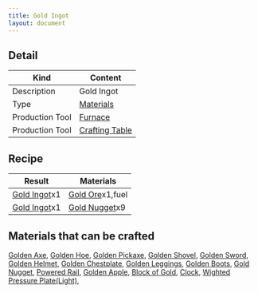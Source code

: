 ```yaml
---
title: Gold Ingot
layout: document
---
```

## Detail

|Kind|Content|
|---|---|
|Description|Gold Ingot|
|Type|[Materials](Materials)|
|Production Tool|[Furnace](Furnace)|
|Production Tool|[Crafting Table](Crafting_Table)|

## Recipe

|Result|Materials|
|---|---|
|[Gold Ingot](Gold_Ingot)x1|[Gold Ore](Gold_Ore)x1,fuel|
|[Gold Ingot](Gold_Ingot)x1|[Gold Nugget](Gold_Nugget)x9|

## Materials that can be crafted

[Golden Axe](Iron_Axe),
[Golden Hoe](Golden_Hoe),
[Golden Pickaxe](Iron_Pickaxe),
[Golden Shovel](Iron_Shovel),
[Golden Sword](Golden_Sword),
[Golden Helmet](Golden_Helmet),
[Golden Chestplate](Golden_Chestplate),
[Golden Leggings](Golden_Leggings),
[Golden Boots](Golden_Boots),
[Gold Nugget](Gold_Nugget),
[Powered Rail](Powered_Rail),
[Golden Apple](Golden_Apple),
[Block of Gold](Block_of_Gold),
[Clock](Clock),
[Wighted Pressure Plate(Light)](Wighted_Pressure_Plate(Light)),
